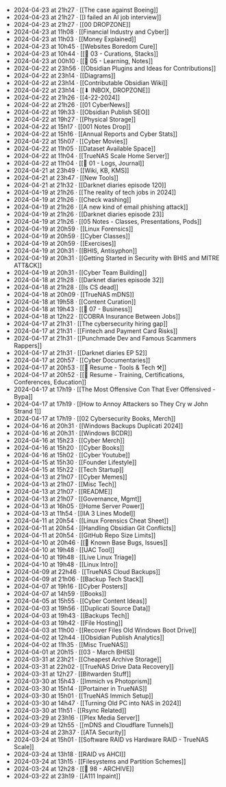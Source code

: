 - 2024-04-23 at 21h27 · [[The case against Boeing]]
- 2024-04-23 at 21h27 · [[I failed an AI job interview]]
- 2024-04-23 at 21h27 · [[00 DROPZONE]]
- 2024-04-23 at 11h08 · [[Financial Industry and Cyber]]
- 2024-04-23 at 11h03 · [[Money Explained]]
- 2024-04-23 at 10h45 · [[Websites Boredom Cure]]
- 2024-04-23 at 10h44 · [[📁 03 - Curations, Stacks]]
- 2024-04-23 at 00h10 · [[📁 05 - Learning, Notes]]
- 2024-04-22 at 23h56 · [[Obsidian Plugins and Ideas for Contributions]]
- 2024-04-22 at 23h14 · [[Diagrams]]
- 2024-04-22 at 23h14 · [[Contributable Obsidian Wiki]]
- 2024-04-22 at 23h14 · [[⬇ INBOX, DROPZONE]]
- 2024-04-22 at 21h26 · [[4-22-2024]]
- 2024-04-22 at 21h26 · [[01 CyberNews]]
- 2024-04-22 at 19h33 · [[Obsidian Publish SEO]]
- 2024-04-22 at 19h27 · [[Physical Storage]]
- 2024-04-22 at 15h17 · [[001 Notes Drop]]
- 2024-04-22 at 15h16 · [[Annual Reports and Cyber Stats]]
- 2024-04-22 at 15h07 · [[Cyber Movies]]
- 2024-04-22 at 11h05 · [[Dataset Available Space]]
- 2024-04-22 at 11h04 · [[TrueNAS Scale Home Server]]
- 2024-04-22 at 11h04 · [[📁 01 - Logs, Journal]]
- 2024-04-21 at 23h49 · [[Wiki, KB, KMS]]
- 2024-04-21 at 23h47 · [[New Tools]]
- 2024-04-21 at 21h32 · [[Darknet diaries episode 120]]
- 2024-04-19 at 21h26 · [[The reality of tech jobs in 2024]]
- 2024-04-19 at 21h26 · [[Check washing]]
- 2024-04-19 at 21h26 · [[A new kind of email phishing attack]]
- 2024-04-19 at 21h26 · [[Darknet diaries episode 23]]
- 2024-04-19 at 21h26 · [[05 Notes - Classes, Presentations, Pods]]
- 2024-04-19 at 20h59 · [[Linux Forensics]]
- 2024-04-19 at 20h59 · [[Cyber Classes]]
- 2024-04-19 at 20h59 · [[Exercises]]
- 2024-04-19 at 20h31 · [[BHIS, Antisyphon]]
- 2024-04-19 at 20h31 · [[Getting Started in Security with BHIS and MITRE ATT&CK]]
- 2024-04-19 at 20h31 · [[Cyber Team Building]]
- 2024-04-18 at 21h28 · [[Darknet diaries episode 32]]
- 2024-04-18 at 21h28 · [[Is CS dead]]
- 2024-04-18 at 20h09 · [[TrueNAS mDNS]]
- 2024-04-18 at 19h58 · [[Content Curation]]
- 2024-04-18 at 19h43 · [[📁 07 - Business]]
- 2024-04-18 at 12h22 · [[COBRA Insurance Between Jobs]]
- 2024-04-17 at 21h31 · [[The cybersecurity hiring gap]]
- 2024-04-17 at 21h31 · [[Fintech and Payment Card Risks]]
- 2024-04-17 at 21h31 · [[Punchmade Dev and Famous Scammers Rappers]]
- 2024-04-17 at 21h31 · [[Darknet diaries EP 52]]
- 2024-04-17 at 20h57 · [[Cyber Documentaries]]
- 2024-04-17 at 20h53 · [[📄 Resume - Tools & Tech ⚒️]]
- 2024-04-17 at 20h52 · [[📄 Resume - Training, Certifications, Conferences, Education]]
- 2024-04-17 at 17h19 · [[The Most Offensive Con That Ever Offensived - Bypa]]
- 2024-04-17 at 17h19 · [[How to Annoy Attackers so They Cry w John Strand 1]]
- 2024-04-17 at 17h19 · [[02 Cybersecurity Books, Merch]]
- 2024-04-16 at 20h31 · [[Windows Backups Duplicati 2024]]
- 2024-04-16 at 20h31 · [[Windows BCDR]]
- 2024-04-16 at 15h23 · [[Cyber Merch]]
- 2024-04-16 at 15h20 · [[Cyber Books]]
- 2024-04-16 at 15h02 · [[Cyber Youtube]]
- 2024-04-15 at 15h30 · [[Founder Lifestyle]]
- 2024-04-15 at 15h22 · [[Tech Startup]]
- 2024-04-13 at 21h07 · [[Cyber Memes]]
- 2024-04-13 at 21h07 · [[Misc Tech]]
- 2024-04-13 at 21h07 · [[README]]
- 2024-04-13 at 21h07 · [[Governance, Mgmt]]
- 2024-04-13 at 16h05 · [[Home Server Power]]
- 2024-04-13 at 11h54 · [[IIA 3 Lines Model]]
- 2024-04-11 at 20h54 · [[Linux Forensics Cheat Sheet]]
- 2024-04-11 at 20h54 · [[Handling Obsidian Git Conflicts]]
- 2024-04-11 at 20h54 · [[GitHub Repo Size Limits]]
- 2024-04-10 at 20h46 · [[🐛 Known Base Bugs, Issues]]
- 2024-04-10 at 19h48 · [[UAC Tool]]
- 2024-04-10 at 19h48 · [[Live Linux Triage]]
- 2024-04-10 at 19h48 · [[Linux Intro]]
- 2024-04-09 at 22h46 · [[TrueNAS Cloud Backups]]
- 2024-04-09 at 21h06 · [[Backup Tech Stack]]
- 2024-04-07 at 19h16 · [[Cyber Posters]]
- 2024-04-07 at 14h59 · [[Books]]
- 2024-04-05 at 15h55 · [[Cyber Content Ideas]]
- 2024-04-03 at 19h56 · [[Duplicati Source Data]]
- 2024-04-03 at 19h43 · [[Backups Tech]]
- 2024-04-03 at 19h42 · [[File Hosting]]
- 2024-04-03 at 11h00 · [[Recover Files Old Windows Boot Drive]]
- 2024-04-02 at 12h44 · [[Obsidian Publish Analytics]]
- 2024-04-02 at 11h35 · [[Misc TrueNAS]]
- 2024-04-01 at 20h15 · [[03 - March BHIS]]
- 2024-03-31 at 23h21 · [[Cheapest Archive Storage]]
- 2024-03-31 at 22h02 · [[TrueNAS Drive Data Recovery]]
- 2024-03-31 at 12h27 · [[Bitwarden Stuff]]
- 2024-03-30 at 15h43 · [[Immich vs Photoprism]]
- 2024-03-30 at 15h14 · [[Portainer in TrueNAS]]
- 2024-03-30 at 15h01 · [[TrueNAS Immich Setup]]
- 2024-03-30 at 14h47 · [[Turning Old PC into NAS in 2024]]
- 2024-03-30 at 11h51 · [[Rsync Related]]
- 2024-03-29 at 23h16 · [[Plex Media Server]]
- 2024-03-29 at 12h55 · [[mDNS and Cloudflare Tunnels]]
- 2024-03-24 at 23h37 · [[ATA Security]]
- 2024-03-24 at 15h01 · [[Software RAID vs Hardware RAID - TrueNAS Scale]]
- 2024-03-24 at 13h18 · [[RAID vs AHCI]]
- 2024-03-24 at 13h15 · [[Filesystems and Partition Schemes]]
- 2024-03-24 at 12h28 · [[📁 98 - ARCHIVE]]
- 2024-03-22 at 23h19 · [[A111 Inpaint]]
